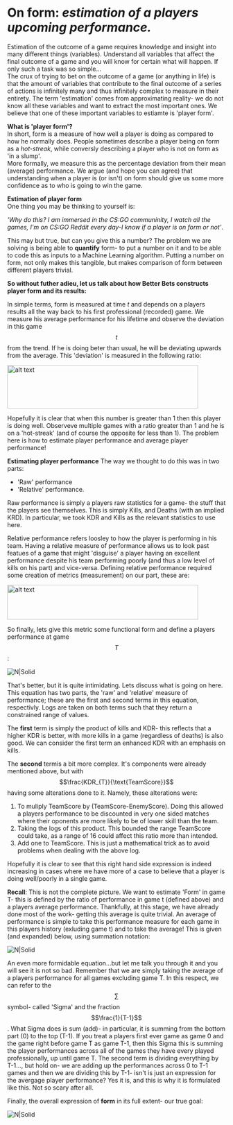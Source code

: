 # On form: *estimation of a players upcoming performance.*

Estimation of the outcome of a game requires knowledge and insight into many different things (variables). Understand all variables that affect the final outcome of a game and you will know for certain what will happen.  If only such a task was so simple...\
The crux of trying to bet on the outcome of a game (or anything in life) is that the amount of variables that contribute to the final outcome of a series of actions is infinitely many and thus infinitely complex to measure in their entirety. The term 'estimation' comes from approximating reality- we do not know all these variables and want to extract the most important ones. We believe that one of these important variables to estiamte is 'player form'.

**What is 'player form'?** \
In short, form is a measure of how well a player is doing as compared to how he normally does. People sometimes describe a player being on form as a *hot-streak*, while conversly describing a player who is not on form as 'in a slump'. \
More formally,  we measure this as the percentage deviation from their mean (average) performance.
We argue (and hope you can agree) that understanding when a player is (or isn't) on form should give us some more confidence as to who is going to win the game. 

**Estimation of player form** \
One thing you may be thinking to yourself is:

*'Why do this? I am immersed in the CS:GO communinity, I watch all the games, I'm on CS:GO Reddit every day-I know if a player is on form or not'*. 

This may but true, but can you give this a number? The problem we are solving is being able to **quantify** form- to put a number on it and to be able to code this as inputs to a Machine Learning algorithm. Putting a number on form, not only makes this tangible, but makes comparison of form between different players trivial.

**So without futher adieu, let us talk about how Better Bets constructs player form and its results:**

In simple terms, form is measured at time $t$ and depends on a players results all the way back to his first professional (recorded) game. We measure his average performance for his lifetime and observe the deviation in this game $$t$$ from the trend. If he is doing beter than usual, he will be deviating upwards from the average. This 'deviation' is measured in the following ratio:

<img src="http://i65.tinypic.com/25r0dgz.jpg" alt="alt text" width="440" height="100">

Hopefully it is clear that when this number is greater than 1 then this player is doing well.  Observeve multiple games with a ratio greater than 1 and he is on a 'hot-streak' (and of course the opposite for less than 1).
The problem here is how to estimate player performance and average player performance!

**Estimating player performance** 
The way we thought to do this was in two parts:
* 'Raw' performance
* 'Relative' performance.

Raw performance is simply a players raw statistics for a game- the stuff that the players see themselves. This is simply Kills, and Deaths (with an implied KRD). In particular, we took KDR and Kills as the relevant statistics to use here.

Relative performance refers loosley to how the player is performing in his team. Having a relative measure of performance allows us to look past featues of a game that might 'disguise' a player having an excellent performance despite his team performing poorly (and thus a low level of kills on his part) and vice-versa. Defining relative performance required some creation of metrics (measurement) on our part, these are:

<img src="http://i63.tinypic.com/25i3xjq.jpg" alt="alt text" width="440" height="80">

So finally, lets give this metric some functional form and define a players performance at game $$T$$:

![N|Solid](http://i64.tinypic.com/99gsih.jpg)

That's better, but it is quite intimidating. Lets discuss what is going on here.\
This equation has two parts, the 'raw' and 'relative' measure of performance; these are the first and second terms in this equation, respectivly. Logs are taken on both terms such that they return a constrained range of values.

The **first** term is simply the product of  kills and KDR- this reflects that a higher KDR is better, with more kills in a game (regardless of deaths) is also good. We can consider the first term an enhanced KDR with an emphasis on kills. 

The **second** termis a bit more complex. It's components were already mentioned above, but with $$\frac{KDR_{T}}{\text{TeamScore}}$$ having some alterations done to it.
Namely, these alterations were:
1. To muliply TeamScore by (TeamScore-EnemyScore). Doing this allowed a players performance to be discounted in very one sided matches where their oponents are more likely to be of lower skill than the team.
2. Taking the logs of this product. This bounded the range TeamScore could take, as a range of 16 could affect this ratio more than intended.
3. Add one to TeamScore. This is just a mathematical trick as to avoid problems when dealing with the above log.

Hopefully it is clear to see that this right hand side expression is indeed increasing in cases where we have more of a case to believe that a player is doing well/poorly in a single game.

**Recall**: This is not the complete picture. We want to estimate 'Form' in game T- this is defined by the ratio of performance in game t (defined above) and a players average performance. Thankfully, at this stage, we have already done most of the work- getting this average is quite trivial. An average of performance is simple to take this performance measure for each game in this players history (exluding game t) and to take the average! This is given (and expanded) below, using summation notation:

![N|Solid](http://i68.tinypic.com/x54av.jpg)

An even more formidable equation...but let me talk you through it and you will see it is not so bad. Remember that we are simply taking the average of a players performance for all games excluding game T. In this respect, we can refer to the $$\sum$$ symbol- called 'Sigma' and the fraction $$\frac{1}{T-1}$$. What Sigma does is sum (add)- in particular, it is summing from the bottom part (0) to the top (T-1). If you treat a players first ever game as game 0 and the game right before game T as game T-1, then this Sigma this is summing the player performances across all of the games they have every played professionally, up until game T. The second term is dividing everything by T-1..., but hold on- we are adding up the performances across 0 to T-1 games and then we are dividing this by T-1- isn't is just an expression for the avergage player performance? Yes it is, and this is why it is formulated like this. Not so scary after all.

Finally, the overall expression of **form** in its full extent- our true goal:

![N|Solid](http://i64.tinypic.com/bhhfmf.jpg)

